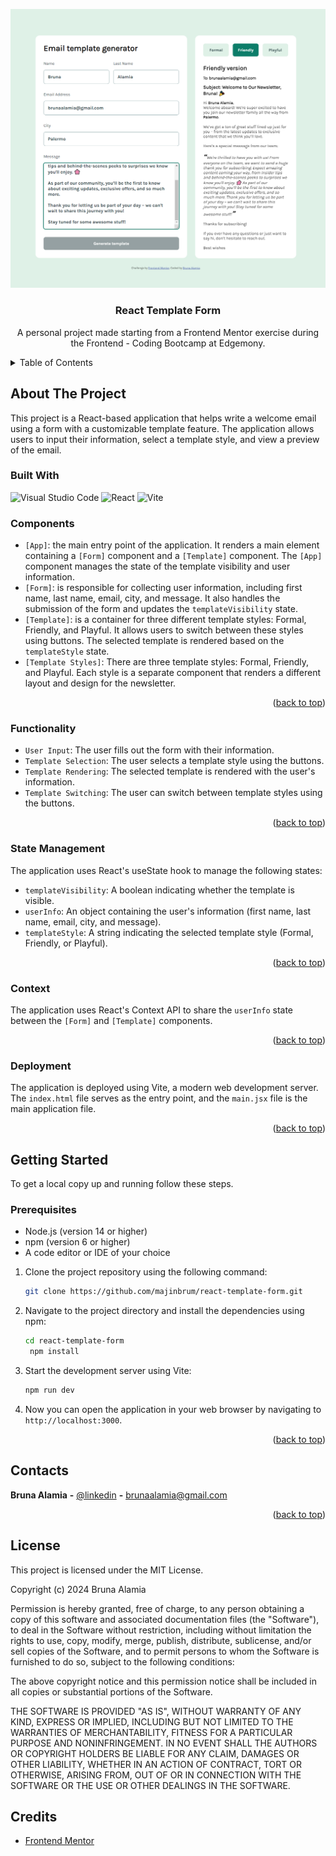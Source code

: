 <!-- PROJECT -->

<a id="readme-top"></a>

<div align="center">
 <img src="./public/preview.png" alt="Preview">

  <h3 align="center">React Template Form</h3>

  <p align="center">
    A personal project made starting from a Frontend Mentor exercise during the Frontend - Coding Bootcamp at Edgemony.
  </p>
</div>

<!-- TABLE OF CONTENTS -->
<details>
  <summary>Table of Contents</summary>
  <ol>
    <li>
      <a href="#about-the-project">About The Project</a>
      <ul>
        <li>
            <a href="#built-with">Built With</a>
        </li>
        <li>
            <a href="#components">Components</a>
        </li>
        <li>
            <a href="#functionality">Functionality</a>
        </li>
        <li>
            <a href="#state-management">State Management</a>
        </li>
        <li>
            <a href="#context">Context</a>
        </li>
        <li>
            <a href="#deployment">Deployment</a>
        </li>
      </ul>
    </li>
    <li>
        <a href="#getting-started">Getting Started</a>
    </li>
    <li>
        <a href="#contacts">Contacts</a>
    </li>
    <li>
        <a href="#license">License</a>
    </li>
    <li>
        <a href="#credits">Credits</a>
    </li>
  </ol>
</details>

<!-- ABOUT THE PROJECT -->

## About The Project

This project is a React-based application that helps write a welcome email using a form with a customizable template feature. The application allows users to input their information, select a template style, and view a preview of the email.

### Built With

<div display= "flex">
  <img src="https://img.shields.io/badge/Visual%20Studio%20Code-0078d7.svg?style=flat&logo=visual-studio-code&logoColor=white" alt="Visual Studio Code" />
    <img src="https://img.shields.io/badge/react-%2320232a.svg?style=flat&logo=react&logoColor=%2361DAFB" alt="React" />
    <img src="https://img.shields.io/badge/-Vite-646CFF?style=flat&logo=vite&logoColor=white" alt="Vite" />

</div>

### Components

- `[App]`: the main entry point of the application. It renders a main element containing a `[Form]` component and a `[Template]` component. The `[App]` component manages the state of the template visibility and user information.
- `[Form]`: is responsible for collecting user information, including first name, last name, email, city, and message. It also handles the submission of the form and updates the `templateVisibility` state.
- `[Template]`: is a container for three different template styles: Formal, Friendly, and Playful. It allows users to switch between these styles using buttons. The selected template is rendered based on the `templateStyle` state.
- `[Template Styles]`: There are three template styles: Formal, Friendly, and Playful. Each style is a separate component that renders a different layout and design for the newsletter.

<p align="right">(<a href="#readme-top">back to top</a>)</p>

### Functionality

- `User Input`: The user fills out the form with their information.
- `Template Selection`: The user selects a template style using the buttons.
- `Template Rendering`: The selected template is rendered with the user's information.
- `Template Switching`: The user can switch between template styles using the buttons.

<p align="right">(<a href="#readme-top">back to top</a>)</p>

### State Management

The application uses React's useState hook to manage the following states:

- `templateVisibility`: A boolean indicating whether the template is visible.
- `userInfo`: An object containing the user's information (first name, last name, email, city, and message).
- `templateStyle`: A string indicating the selected template style (Formal, Friendly, or Playful).

<p align="right">(<a href="#readme-top">back to top</a>)</p>

### Context

The application uses React's Context API to share the `userInfo` state between the `[Form]` and `[Template]` components.

<p align="right">(<a href="#readme-top">back to top</a>)</p>

### Deployment

The application is deployed using Vite, a modern web development server. The `index.html` file serves as the entry point, and the `main.jsx` file is the main application file.

<p align="right">(<a href="#readme-top">back to top</a>)</p>

<!-- GETTING STARTED -->

## Getting Started

To get a local copy up and running follow these steps.

### Prerequisites

- Node.js (version 14 or higher)
- npm (version 6 or higher)
- A code editor or IDE of your choice

1. Clone the project repository using the following command:

   ```sh
   git clone https://github.com/majinbrum/react-template-form.git
   ```

2. Navigate to the project directory and install the dependencies using npm:
   ```sh
   cd react-template-form
    npm install
   ```
3. Start the development server using Vite:
   ```sh
   npm run dev
   ```
4. Now you can open the application in your web browser by navigating to `http://localhost:3000`.

<p align="right">(<a href="#readme-top">back to top</a>)</p>

<!-- CONTACTS -->

## Contacts

**Bruna Alamia** **-** [@linkedin](https://linkedin.com/in/brunaalamia) **-** brunaalamia@gmail.com

<p align="right">(<a href="#readme-top">back to top</a>)</p>

<!-- LICENSE -->

## License

This project is licensed under the MIT License.

<p>Copyright (c) 2024 Bruna Alamia

Permission is hereby granted, free of charge, to any person
obtaining a copy of this software and associated documentation
files (the "Software"), to deal in the Software without
restriction, including without limitation the rights to use,
copy, modify, merge, publish, distribute, sublicense, and/or sell
copies of the Software, and to permit persons to whom the
Software is furnished to do so, subject to the following
conditions:

The above copyright notice and this permission notice shall be
included in all copies or substantial portions of the Software.

THE SOFTWARE IS PROVIDED "AS IS", WITHOUT WARRANTY OF ANY KIND,
EXPRESS OR IMPLIED, INCLUDING BUT NOT LIMITED TO THE WARRANTIES
OF MERCHANTABILITY, FITNESS FOR A PARTICULAR PURPOSE AND
NONINFRINGEMENT. IN NO EVENT SHALL THE AUTHORS OR COPYRIGHT
HOLDERS BE LIABLE FOR ANY CLAIM, DAMAGES OR OTHER LIABILITY,
WHETHER IN AN ACTION OF CONTRACT, TORT OR OTHERWISE, ARISING
FROM, OUT OF OR IN CONNECTION WITH THE SOFTWARE OR THE USE OR
OTHER DEALINGS IN THE SOFTWARE.</p>

<!-- CREDITS -->

## Credits

- [Frontend Mentor](https://www.frontendmentor.io/)
